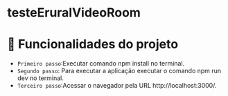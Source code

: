 # testeEruralVideoRoom

# :hammer: Funcionalidades do projeto

- `Primeiro passo`:Executar comando npm install no terminal.
- `Segundo passo`: Para executar a aplicação executar o comando npm run dev no terminal.
- `Terceiro passo`:Acessar o navegador pela URL http://localhost:3000/.



